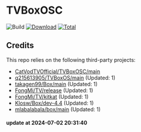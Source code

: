 # TVBoxOSC

![Build](https://shields.io/github/actions/workflow/status/LuckyLearning/TV/test.yml?branch=master&logo=github&label=Build)
[![Download](https://img.shields.io/github/v/release/LuckyLearning/TV?color=orange&logoColor=orange&label=Download&logo=DocuSign)](https://github.com/LuckyLearning/TV/releases/latest) 
[![Total](https://shields.io/github/downloads/LuckyLearning/TV/total?logo=Bookmeter&label=Counts&logoColor=yellow&color=yellow)](https://github.com/LuckyLearning/TV/releases)

## Credits
This repo relies on the following third-party projects:
- [CatVodTVOfficial/TVBoxOSC/main](https://github.com/CatVodTVOfficial/TVBoxOSC)
- [q215613905/TVBoxOS/main](https://github.com/q215613905/TVBoxOS) (Updated: 1)
- [takagen99/Box/main](https://github.com/takagen99/Box) (Updated: 1)
- [FongMi/TV/release](https://github.com/FongMi/TV) (Updated: 1)
- [FongMi/TV/kitkat](https://github.com/FongMi/TV) (Updated: 1)
- [Klosw/Box/dev-4.4](https://github.com/Klosw/Box) (Updated: 1)
- [mlabalabala/box/main](https://github.com/mlabalabala/box) (Updated: 1)

#### update at 2024-07-02 20:31:40

